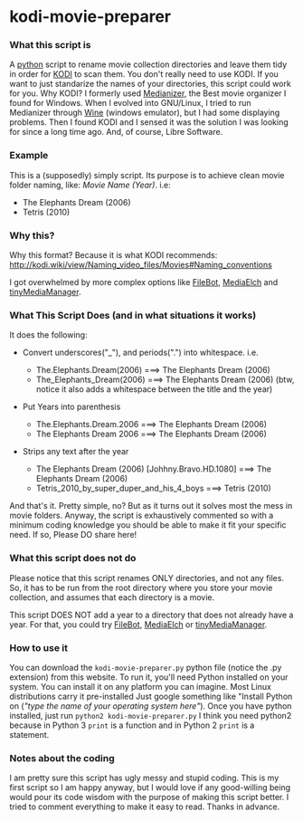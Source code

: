 # kodi-movie-preparer
### What this script is
A [python](http://www.python.org) script to rename movie collection directories and leave them tidy in order for [KODI](http://www.kodi.tv) to scan them. You don't really need to use KODI. If you want to just standarize the names of your directories, this script could work for you.
Why KODI? I formerly used [Medianizer](http://www.medianizer.com), the Best movie organizer I found for Windows. When I evolved into GNU/Linux, I tried to run Medianizer through [Wine](http://www.winehq.org) (windows emulator), but I had some displaying problems. Then I found KODI and I sensed it was the solution I was looking for since a long time ago. And, of course, Libre Software.


### Example
This is a (supposedly) simply script. Its purpose is to achieve clean movie folder naming, like:
*Movie Name (Year)*.
i.e:
* The Elephants Dream (2006)
* Tetris (2010)
### Why this?
Why this format? Because it is what KODI recommends:
http://kodi.wiki/view/Naming_video_files/Movies#Naming_conventions

I got overwhelmed by more complex options like [FileBot](http://www.filebot.net), [MediaElch](http://www.kvibes.de/mediaelch) and [tinyMediaManager](http://www.tinymediamanager.org).  


### What This Script Does (and in what situations it works)
It does the following:
* Convert underscores("_"), and periods(".") into whitespace. i.e.
    * The.Elephants.Dream(2006) ===> The Elephants Dream (2006)    
    * The_Elephants_Dream(2006) ===> The Elephants Dream (2006)
    (btw, notice it also adds a whitespace between the title and the year)
    
* Put Years into parenthesis
    * The.Elephants.Dream.2006 ===> The Elephants Dream (2006)
    * The Elephants Dream 2006 ===> The Elephants Dream (2006)

* Strips any text after the year
    * The Elephants Dream (2006) [Johhny.Bravo.HD.1080] ===> The Elephants Dream (2006)
    * Tetris_2010_by_super_duper_and_his_4_boys ===> Tetris (2010)
    
 And that's it. Pretty simple, no? But as it turns out it solves most the mess in movie folders. Anyway, the script is exhaustively commented so with a minimum coding knowledge you should be able to make it fit your specific need. If so, Please DO share here!
 
 ### What this script does not do
 
 Please notice that this script renames ONLY directories, and not any files. So, it has to be run from the root directory where you store your movie collection, and assumes that each directory is a movie.

This script DOES NOT add a year to a directory that does not already have a year. For that, you could try [FileBot](http://www.filebot.net), [MediaElch](http://www.kvibes.de/mediaelch) or [tinyMediaManager](http://www.tinymediamanager.org).

### How to use it
 You can download the `kodi-movie-preparer.py` python file (notice the .py extension) from this website. To run it, you'll need Python installed on your system. You can install it on any platform you can imagine. Most Linux distributions carry it pre-installed Just google something like "Install Python on (*"type the name of your operating system here"*).
 Once you have python installed, just run `python2 kodi-movie-preparer.py`
 I think you need python2 because in Python 3 `print` is a function and in Python 2 `print` is a statement.

### Notes about the coding
 I am pretty sure this script has ugly messy and stupid coding. This is my first script so I am happy anyway, but I would love if any good-willing being would pour its code wisdom with the purpose of making this script better. I tried to comment everything to make it easy to read. Thanks in advance.
